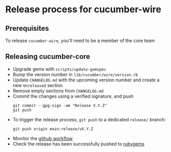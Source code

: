 # Release process for cucumber-wire

## Prerequisites

To release `cucumber-wire`, you'll need to be a member of the core team

## Releasing cucumber-core

- Upgrade gems with `scripts/update-gemspec`
- Bump the version number in `lib/cucumber/wire/version.rb`
- Update `CHANGELOG.md` with the upcoming version number and create a new `Unreleased` section
- Remove empty sections from `CHANGELOG.md`
- Commit the changes using a verified signature, and push
  ```shell
  git commit --gpg-sign -am "Release X.Y.Z"
  git push
  ```
- To trigger the release process, `git push` to a dedicated `release/` branch:
  ```shell
  git push origin main:release/vX.Y.Z
  ```
- Monitor the [github workflow](https://github.com/cucumber/cucumber-ruby-wire/actions/workflows/release.yml)
- Check the release has been successfully pushed to [rubygems](https://rubygems.org/gems/cucumber-wire)
